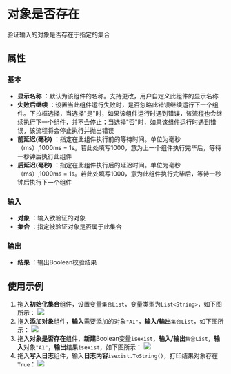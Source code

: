 # 对象是否存在

验证输入的对象是否存在于指定的集合

## 属性

### 基本

- **显示名称** ：默认为该组件的名称。支持更改，用户自定义此组件的显示名称
- **失败后继续** ：设置当此组件运行失败时，是否忽略此错误继续运行下一个组件。下拉框选择，当选择"是"时，如果该组件运行时遇到错误，该流程也会继续执行下一个组件，并不会停止；当选择"否"时，如果该组件运行时遇到错误，该流程将会停止执行并抛出错误
- **前延迟(毫秒)** ：指定在此组件执行前的等待时间。单位为毫秒（ms）,1000ms = 1s。若此处填写1000，意为上一个组件执行完毕后，等待一秒钟后执行此组件
- **后延迟(毫秒)** ：指定在此组件执行后的延迟时间。单位为毫秒（ms）,1000ms = 1s。若此处填写1000，意为此组件执行完毕后，等待一秒钟后执行下一个组件

### 输入

- **对象** ：输入欲验证的对象
- **集合** ：指定被验证对象是否属于此集合

### 输出

- **结果** ：输出Boolean校验结果

## 使用示例

1. 拖入**初始化集合**组件，设置变量`集合List`，变量类型为`List<String>`，如下图所示：
   ![](https://docimages.blob.core.chinacloudapi.cn/images/Activities/InitializeCollectionActivity1.png)
2. 拖入**添加对象**组件，**输入**需要添加的对象`"A1"`，**输入/输出**`集合List`，如下图所示：
   ![](https://docimages.blob.core.chinacloudapi.cn/images/Activities/AddToCollectionActivity1.png)
3. 拖入**对象是否存在**组件，**新建**Boolean变量`isexist`，**输入/输出**`集合List`，**输入**对象`"A1"`，**输出**结果`isexist`，如下图所示：
    ![](https://docimages.blob.core.chinacloudapi.cn/images/Activities/ExistsInCollectionActivity1.png)
4. 拖入**写入日志**组件，输入**日志内容**`isexist.ToString()`，打印结果对象存在`True`：
    ![](https://docimages.blob.core.chinacloudapi.cn/images/Activities/ExistsInCollectionActivity2.png)
